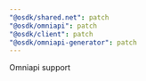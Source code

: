 ```yaml
---
"@osdk/shared.net": patch
"@osdk/omniapi": patch
"@osdk/client": patch
"@osdk/omniapi-generator": patch
---
```


Omniapi support
